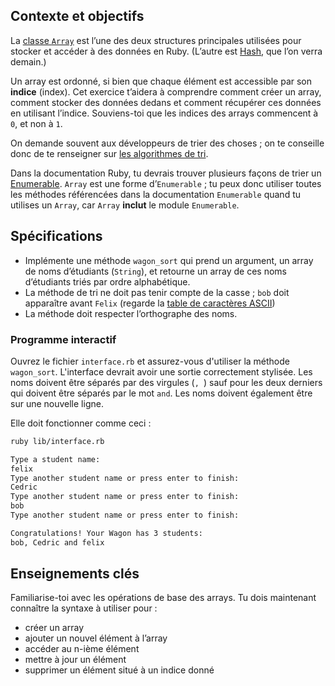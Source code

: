 ## Contexte et objectifs

La [classe `Array`](https://ruby-doc.org/core-3.1.2/Array.html) est l’une des deux structures principales utilisées pour stocker et accéder à des données en Ruby. (L’autre est [Hash](https://ruby-doc.org/core-3.1.2/Hash.html), que l’on verra demain.)

Un array est ordonné, si bien que chaque élément est accessible par son **indice** (index). Cet exercice t’aidera
à comprendre comment créer un array, comment stocker des données dedans et comment récupérer ces données en utilisant l’indice.
Souviens-toi que les indices des arrays commencent à `0`, et non à `1`.

On demande souvent aux développeurs de trier des choses ; on te conseille donc de te renseigner sur [les algorithmes de tri](https://fr.wikipedia.org/wiki/Algorithme\_de\_tri).

Dans la documentation Ruby, tu devrais trouver plusieurs façons de trier un [Enumerable](http://ruby-doc.org/core-3.1.2/Enumerable.html). `Array` est une forme d’`Enumerable` ; tu peux donc utiliser toutes les méthodes référencées dans la documentation `Enumerable` quand tu utilises un `Array`, car `Array` **inclut** le module `Enumerable`.

## Spécifications

- Implémente une méthode `wagon_sort` qui prend un argument, un array de noms d’étudiants (`String`), et retourne un array de ces noms d’étudiants triés par ordre alphabétique.
- La méthode de tri ne doit pas tenir compte de la casse ; `bob` doit apparaître avant `Felix` (regarde la [table de caractères ASCII](http://www.asciitable.com/))
- La méthode doit respecter l’orthographe des noms.

### Programme interactif

Ouvrez le fichier `interface.rb` et assurez-vous d'utiliser la méthode `wagon_sort`. L'interface devrait avoir une sortie correctement stylisée. Les noms doivent être séparés par des virgules (`, `) sauf pour les deux derniers qui doivent être séparés par le mot `and`. Les noms doivent également être sur une nouvelle ligne.

Elle doit fonctionner comme ceci :

```bash
ruby lib/interface.rb

Type a student name:
felix
Type another student name or press enter to finish:
Cedric
Type another student name or press enter to finish:
bob
Type another student name or press enter to finish:

Congratulations! Your Wagon has 3 students:
bob, Cedric and felix
```

## Enseignements clés

Familiarise-toi avec les opérations de base des arrays. Tu dois maintenant connaître la syntaxe à utiliser pour :

- créer un array
- ajouter un nouvel élément à l’array
- accéder au n-ième élément
- mettre à jour un élément
- supprimer un élément situé à un indice donné
